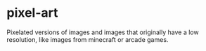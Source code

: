 # pixel-art

Pixelated versions of images and images that originally have a low resolution, like images from minecraft or arcade games.
